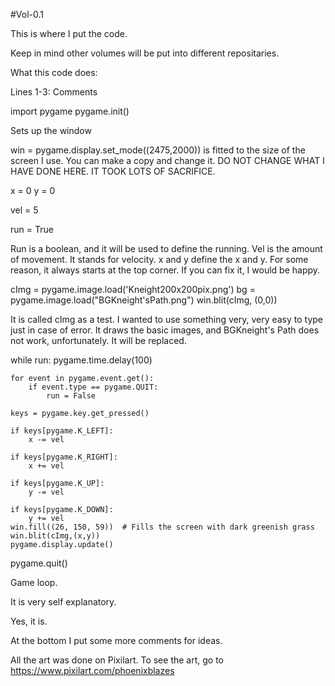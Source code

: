 #Vol-0.1

This is where I put the code. 

Keep in mind other volumes will be put into different repositaries. 

What this code does: 

Lines 1-3: Comments

import pygame
pygame.init()

Sets up the window

win = pygame.display.set_mode((2475,2000)) is fitted to the size of the screen I use. You can make a copy and change it. DO NOT CHANGE WHAT I HAVE DONE HERE. IT TOOK LOTS OF SACRIFICE.

x = 0
y = 0

vel = 5

run = True

Run is a boolean, and it will be used to define the running. 
Vel is the amount of movement. It stands for velocity. 
x and y define the x and y. For some reason, it always starts at the top corner. 
If you can fix it, I would be happy. 

cImg = pygame.image.load('Kneight200x200pix.png')
bg = pygame.image.load("BGKneight'sPath.png")
win.blit(cImg, (0,0))

It is called cImg as a test. I wanted to use something very, very easy to type just in case of error. 
It draws the basic images, and BGKneight's Path does not work, unfortunately. 
It will be replaced. 

while run:
    pygame.time.delay(100)

    for event in pygame.event.get():
        if event.type == pygame.QUIT:
            run = False

    keys = pygame.key.get_pressed()
    
    if keys[pygame.K_LEFT]:
        x -= vel

    if keys[pygame.K_RIGHT]:
        x += vel

    if keys[pygame.K_UP]:
        y -= vel

    if keys[pygame.K_DOWN]:
        y += vel
    win.fill((26, 150, 59))  # Fills the screen with dark greenish grass
    win.blit(cImg,(x,y))   
    pygame.display.update() 
    
pygame.quit()

Game loop. 

It is very self explanatory. 

Yes, it is. 

At the bottom I put some more comments for ideas. 



All the art was done on Pixilart. To see the art, go to https://www.pixilart.com/phoenixblazes
